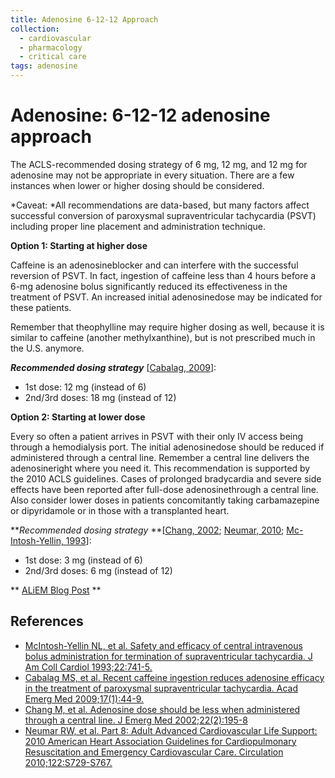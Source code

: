 ```yaml
---
title: Adenosine 6-12-12 Approach
collection:
  - cardiovascular
  - pharmacology
  - critical care
tags: adenosine
---
```


# Adenosine: 6-12-12 adenosine approach

The ACLS-recommended dosing strategy of 6 mg, 12 mg, and 12 mg for <span class="drug">adenosine</span> may not be appropriate in every situation. There are a few instances when lower or higher dosing should be considered.

*Caveat: *All recommendations are data-based, but many factors affect successful conversion of paroxysmal supraventricular tachycardia (PSVT) including proper line placement and administration technique.

**Option 1: Starting at higher dose**

Caffeine is an <span class="drug">adenosine</span>blocker and can interfere with the successful reversion of PSVT. In fact, ingestion of caffeine less than 4 hours before a 6-mg <span class="drug">adenosine</span> bolus significantly reduced its effectiveness in the treatment of PSVT. An increased initial <span class="drug">adenosine</span>dose may be indicated for these patients.

Remember that theophylline may require higher dosing as well, because it is similar to caffeine (another methylxanthine), but is not prescribed much in the U.S. anymore.

***Recommended dosing strategy*** \[[Cabalag, 2009](http://www.ncbi.nlm.nih.gov/pubmed/20003123)\]:

-   1st dose: 12 mg (instead of 6)
-   2nd/3rd doses: 18 mg (instead of 12)

**Option 2: Starting at lower dose**

Every so often a patient arrives in PSVT with their only IV access being through a hemodialysis port. The initial <span class="drug">adenosine</span>dose should be reduced if administered through a central line. Remember a central line delivers the <span class="drug">adenosine</span>right where you need it. This recommendation is supported by the 2010 ACLS guidelines. Cases of prolonged bradycardia and severe side effects have been reported after full-dose <span class="drug">adenosine</span>through a central line.
Also consider lower doses in patients concomitantly taking carbamazepine or dipyridamole or in those with a transplanted heart.

***Recommended dosing strategy* **\[[Chang, 2002](http://www.ncbi.nlm.nih.gov/pubmed/11858927); [Neumar, 2010](http://www.ncbi.nlm.nih.gov/pubmed/20956256); [Mc-Intosh-Yellin, 1993](http://www.ncbi.nlm.nih.gov/pubmed/8354807)\]:

-   1st dose: 3 mg (instead of 6)
-   2nd/3rd doses: 6 mg (instead of 12)

** [ALiEM Blog Post](http://academiclifeinem.com/heart-score-new-ed-chest-pain-risk-stratification-score/) **

## References

-   [McIntosh-Yellin NL, et al. Safety and efficacy of central intravenous bolus administration for termination of supraventricular tachycardia. J Am Coll Cardiol 1993;22:741-5.](http://www.ncbi.nlm.nih.gov/pubmed/8354807)
-   [Cabalag MS, et al. Recent caffeine ingestion reduces adenosine efficacy in the treatment of paroxysmal supraventricular tachycardia. Acad Emerg Med 2009;17(1):44-9.](http://www.ncbi.nlm.nih.gov/pubmed/20003123)
-   [Chang M, et al. Adenosine dose should be less when administered through a central line. J Emerg Med 2002;22(2):195-8](http://www.ncbi.nlm.nih.gov/pubmed/11858927)
-   [Neumar RW, et al. Part 8: Adult Advanced Cardiovascular Life Support: 2010 American Heart Association Guidelines for Cardiopulmonary Resuscitation and Emergency Cardiovascular Care. Circulation 2010;122:S729-S767.](http://www.ncbi.nlm.nih.gov/pubmed/20956256)
